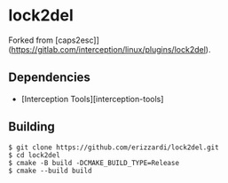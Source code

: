 # lock2del

Forked from [caps2esc]](https://gitlab.com/interception/linux/plugins/lock2del).

## Dependencies

- [Interception Tools][interception-tools]

## Building

```text
$ git clone https://github.com/erizzardi/lock2del.git
$ cd lock2del
$ cmake -B build -DCMAKE_BUILD_TYPE=Release
$ cmake --build build
```

